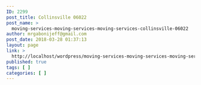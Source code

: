 ```yaml
---
ID: 2299
post_title: Collinsville 06022
post_name: >
  moving-services-moving-services-moving-services-collinsville-06022
author: mrgabonijeff@gmail.com
post_date: 2018-03-28 01:37:13
layout: page
link: >
  http://localhost/wordpress/moving-services-moving-services-moving-services-collinsville-06022/
published: true
tags: [ ]
categories: [ ]
---
```

